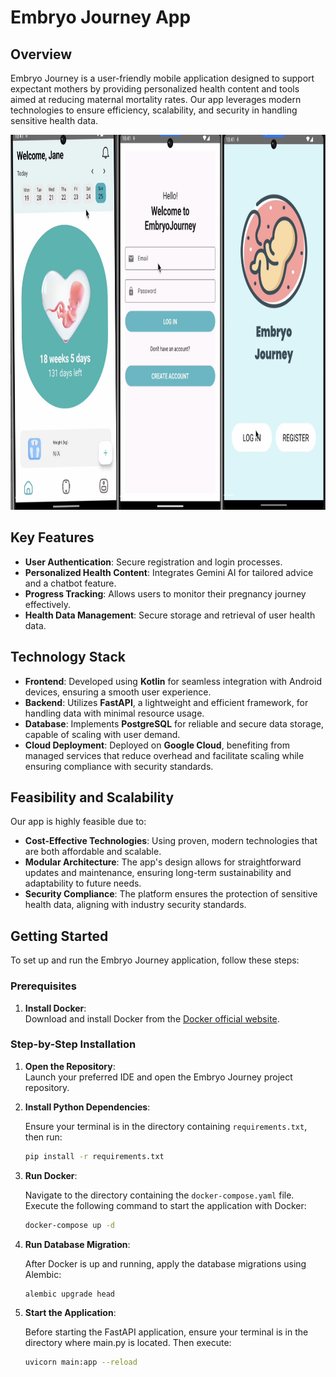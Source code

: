 # Embryo Journey App

## Overview

Embryo Journey is a user-friendly mobile application designed to support expectant mothers by providing personalized health content and tools aimed at reducing maternal mortality rates. Our app leverages modern technologies to ensure efficiency, scalability, and security in handling sensitive health data.


<img src="screen.jpg" alt="App Screenshot 3" height="600"/>

## Key Features

- **User Authentication**: Secure registration and login processes.
- **Personalized Health Content**: Integrates Gemini AI for tailored advice and a chatbot feature.
- **Progress Tracking**: Allows users to monitor their pregnancy journey effectively.
- **Health Data Management**: Secure storage and retrieval of user health data.

## Technology Stack

- **Frontend**: Developed using **Kotlin** for seamless integration with Android devices, ensuring a smooth user experience.
- **Backend**: Utilizes **FastAPI**, a lightweight and efficient framework, for handling data with minimal resource usage.
- **Database**: Implements **PostgreSQL** for reliable and secure data storage, capable of scaling with user demand.
- **Cloud Deployment**: Deployed on **Google Cloud**, benefiting from managed services that reduce overhead and facilitate scaling while ensuring compliance with security standards.

## Feasibility and Scalability

Our app is highly feasible due to:

- **Cost-Effective Technologies**: Using proven, modern technologies that are both affordable and scalable.
- **Modular Architecture**: The app's design allows for straightforward updates and maintenance, ensuring long-term sustainability and adaptability to future needs.
- **Security Compliance**: The platform ensures the protection of sensitive health data, aligning with industry security standards.

## Getting Started

To set up and run the Embryo Journey application, follow these steps:

### Prerequisites

1. **Install Docker**:  
   Download and install Docker from the [Docker official website](https://www.docker.com/products/docker-desktop).

### Step-by-Step Installation

1. **Open the Repository**:  
   Launch your preferred IDE and open the Embryo Journey project repository.



2. **Install Python Dependencies**:  

   Ensure your terminal is in the directory containing `requirements.txt`, then run:
   ```bash
   pip install -r requirements.txt
   
4. **Run Docker**:

   Navigate to the directory containing the `docker-compose.yaml` file. Execute the following command to start the application with Docker:
    ```bash
    docker-compose up -d

6. **Run Database Migration**:

   After Docker is up and running, apply the database migrations using Alembic:
    ```bash
    alembic upgrade head

8. **Start the Application**:

   Before starting the FastAPI application, ensure your terminal is in the directory where main.py is located. Then execute:
    ```bash
    uvicorn main:app --reload



